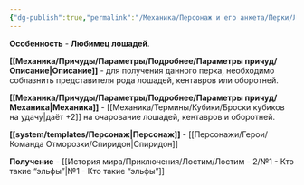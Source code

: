 ```yaml
---
{"dg-publish":true,"permalink":"/Механика/Персонаж и его анкета/Перки/Любимец лошадей/","noteIcon":"","created":"2025-09-07T13:19:27.999+03:00","updated":"2025-09-03T23:57:20.730+03:00"}
---
```


**Особенность** - **Любимец лошадей**.

**[[Механика/Причуды/Параметры/Подробнее/Параметры причуд/Описание\|Описание]]** - для получения данного перка, необходимо соблазнить представителя рода лошадей, кентавров или оборотней. 

**[[Механика/Причуды/Параметры/Подробнее/Параметры причуд/Механика\|Механика]]** - [[Механика/Термины/Кубики/Броски кубиков на удачу\|даёт +2]] на очарование лошадей, кентавров и оборотней.

**[[system/templates/Персонаж\|Персонаж]]** - [[Персонажи/Герои/Команда Отморозки/Спиридон\|Спиридон]]

**Получение** - [[История мира/Приключения/Лостим/Лостим - 2/№1 - Кто такие “эльфы”\|№1 - Кто такие “эльфы”]]